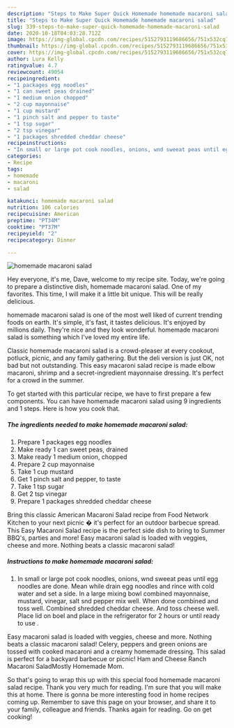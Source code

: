 ```yaml
---
description: "Steps to Make Super Quick Homemade homemade macaroni salad"
title: "Steps to Make Super Quick Homemade homemade macaroni salad"
slug: 339-steps-to-make-super-quick-homemade-homemade-macaroni-salad
date: 2020-10-18T04:03:28.712Z
image: https://img-global.cpcdn.com/recipes/5152793119686656/751x532cq70/homemade-macaroni-salad-recipe-main-photo.jpg
thumbnail: https://img-global.cpcdn.com/recipes/5152793119686656/751x532cq70/homemade-macaroni-salad-recipe-main-photo.jpg
cover: https://img-global.cpcdn.com/recipes/5152793119686656/751x532cq70/homemade-macaroni-salad-recipe-main-photo.jpg
author: Lura Kelly
ratingvalue: 4.7
reviewcount: 49054
recipeingredient:
- "1 packages egg noodles"
- "1 can sweet peas drained"
- "1 medium onion chopped"
- "2 cup mayonnaise"
- "1 cup mustard"
- "1 pinch salt and pepper to taste"
- "1 tsp sugar"
- "2 tsp vinegar"
- "1 packages shredded cheddar cheese"
recipeinstructions:
- "In small or large pot cook noodles, onions, wnd sweeat peas until egg noodles are done. Mean while drain egg noodles and rince with cold water and set a side.  In a large mixing bowl combined mayonnaise,  mustard, vinegar,  salt snd pepper mix well. When done combined and toss well. Combined shredded cheddar cheese.  And toss cheese well. Place lid on boel and place in the refrigerator for 2 hours or until ready to use ."
categories:
- Recipe
tags:
- homemade
- macaroni
- salad

katakunci: homemade macaroni salad 
nutrition: 106 calories
recipecuisine: American
preptime: "PT34M"
cooktime: "PT37M"
recipeyield: "2"
recipecategory: Dinner

---
```



![homemade macaroni salad](https://img-global.cpcdn.com/recipes/5152793119686656/751x532cq70/homemade-macaroni-salad-recipe-main-photo.jpg)

Hey everyone, it's me, Dave, welcome to my recipe site. Today, we're going to prepare a distinctive dish, homemade macaroni salad. One of my favorites. This time, I will make it a little bit unique. This will be really delicious.

homemade macaroni salad is one of the most well liked of current trending foods on earth. It's simple, it's fast, it tastes delicious. It's enjoyed by millions daily. They're nice and they look wonderful. homemade macaroni salad is something which I've loved my entire life.

Classic homemade macaroni salad is a crowd-pleaser at every cookout, potluck, picnic, and any family gathering. But the deli version is just OK, not bad but not outstanding. This easy macaroni salad recipe is made elbow macaroni, shrimp and a secret-ingredient mayonnaise dressing. It&#39;s perfect for a crowd in the summer.


To get started with this particular recipe, we have to first prepare a few components. You can have homemade macaroni salad using 9 ingredients and 1 steps. Here is how you cook that.

<!--inarticleads1-->

##### The ingredients needed to make homemade macaroni salad:

1. Prepare 1 packages egg noodles
1. Make ready 1 can sweet peas, drained
1. Make ready 1 medium onion, chopped
1. Prepare 2 cup mayonnaise
1. Take 1 cup mustard
1. Get 1 pinch salt and pepper, to taste
1. Take 1 tsp sugar
1. Get 2 tsp vinegar
1. Prepare 1 packages shredded cheddar cheese


Bring this classic American Macaroni Salad recipe from Food Network Kitchen to your next picnic � it&#39;s perfect for an outdoor barbecue spread. This Easy Macaroni Salad recipe is the perfect side dish to bring to Summer BBQ&#39;s, parties and more! Easy macaroni salad is loaded with veggies, cheese and more. Nothing beats a classic macaroni salad! 

<!--inarticleads2-->

##### Instructions to make homemade macaroni salad:

1. In small or large pot cook noodles, onions, wnd sweeat peas until egg noodles are done. Mean while drain egg noodles and rince with cold water and set a side.  In a large mixing bowl combined mayonnaise,  mustard, vinegar,  salt snd pepper mix well. When done combined and toss well. Combined shredded cheddar cheese.  And toss cheese well. Place lid on boel and place in the refrigerator for 2 hours or until ready to use .


Easy macaroni salad is loaded with veggies, cheese and more. Nothing beats a classic macaroni salad! Celery, peppers and green onions are tossed with cooked macaroni and a creamy homemade dressing. This salad is perfect for a backyard barbecue or picnic! Ham and Cheese Ranch Macaroni SaladMostly Homemade Mom. 

So that's going to wrap this up with this special food homemade macaroni salad recipe. Thank you very much for reading. I'm sure that you will make this at home. There is gonna be more interesting food in home recipes coming up. Remember to save this page on your browser, and share it to your family, colleague and friends. Thanks again for reading. Go on get cooking!
